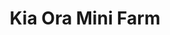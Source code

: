 ---
title: "Kia Ora Mini Farm"
address: "Courteencurragh, Gorey, Co. Wexford"
tel: "+353 (0)53 94 21166"
county: "Wexford"
category: "Zoos And Aquariums"
type: "Content"
lat: "52.67559814453125"
lng: "-6.254579067230225"
---